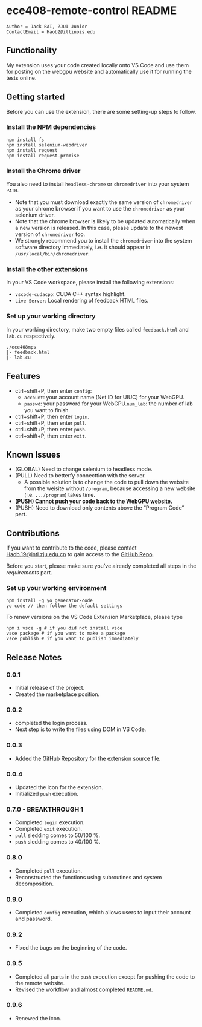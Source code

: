 # ece408-remote-control README

```shell
Author = Jack BAI, ZJUI Junior
ContactEmail = Haob2@illinois.edu
```

## Functionality

My extension uses your code created locally onto VS Code and use them for posting on the webgpu website and automatically use it for running the tests online.

## Getting started

Before you can use the extension, there are some setting-up steps to follow.

### Install the NPM dependencies

```shell
npm install fs
npm install selenium-webdriver
npm install request
npm install request-promise
```
### Install the Chrome driver

You also need to install `headless-chrome` or `chromedriver` into your system `PATH`.

-   Note that you must download exactly the same version of `chromedriver` as your chrome browser if you want to use the `chromedriver` as your selenium driver.
-   Note that the chrome browser is likely to be updated automatically when a new version is released. In this case, please update to the newest version of `chromedriver` too.
-   We strongly recommend you to install the `chromedriver` into the system software directory immediately, i.e. it should appear in `/usr/local/bin/chromedriver`.

### Install the other extensions

In your VS Code workspace, please install the following extensions:

-   `vscode-cudacpp`: CUDA C++ syntax highlight.
-   `Live Server`: Local rendering of feedback HTML files.

### Set up your working directory

In your working directory, make two empty files called `feedback.html` and `lab.cu` respectively.

```shell
./ece408mps
|- feedback.html
|- lab.cu
```

## Features

- ctrl+shift+P, then enter `config`:
    - `account`: your account name (Net ID for UIUC) for your WebGPU.
    - `passwd`: your password for your WebGPU.`num_lab`: the number of lab you want to finish.
- ctrl+shift+P, then enter `login`.
- ctrl+shift+P, then enter `pull`.
- ctrl+shift+P, then enter `push`.
- ctrl+shift+P, then enter `exit`.

## Known Issues

-   (GLOBAL) Need to change selenium to headless mode.
-   (PULL) Need to betterfy connecttion with the server.
    -   A possible solution is to change the code to pull down the website from the weisite without `/program`, because accessing a new website (i.e. `.../program`) takes time.
-   **(PUSH) Cannot push your code back to the WebGPU website.**
-   (PUSH) Need to download only contents above the “Program Code” part.

## Contributions

If you want to contribute to the code, please contact Haob.19@intl.zju.edu.cn to gain access to the [GitHub Repo](https://github.com/BiEchi/ece408-remote-control).

Before you start, please make sure you’ve already completed all steps in the *requirements* part.

### Set up your working environment

```shell
npm install -g yo generator-code
yo code // then follow the default settings
```

To renew versions on the VS Code Extension Marketplace, please type 

```shell
npm i vsce -g # if you did not install vsce
vsce package # if you want to make a package
vsce publish # if you want to publish immediately
```

## Release Notes

### 0.0.1

-   Initial release of the project.
-   Created the marketplace position.

### 0.0.2

-   completed the login process.
-   Next step is to write the files using DOM in VS Code.

### 0.0.3

-   Added the GitHub Repository for the extension source file.

### 0.0.4

-   Updated the icon for the extension.
-   Initialized `push` execution.

### 0.7.0 - BREAKTHROUGH 1

-   Completed `login` execution.
-   Completed `exit` execution.
-   `pull` sledding comes to 50/100 %.
-   `push` sledding comes to 40/100 %.

### 0.8.0

-   Completed `pull` execution.
-   Reconstructed the functions using subroutines and system decomposition.

### 0.9.0

-   Completed `config` execution, which allows users to input their account and password.

### 0.9.2

-   Fixed the bugs on the beginning of the code.

### 0.9.5

-   Completed all parts in the `push` execution except for pushing the code to the remote website.
-   Revised the workflow and almost completed `README.md`.

### 0.9.6

-   Renewed the icon.
